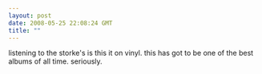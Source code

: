 ```yaml
---
layout: post
date: 2008-05-25 22:08:24 GMT
title: ""
---
```

listening to the storke's is this it on vinyl. this has got to be one of the best albums of all time. seriously.